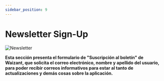 ```yaml
---
sidebar_position: 9
---
```


# Newsletter Sign-Up

![Newsletter](/img/store-usuario/19.png )

**Esta sección presenta el formulario de "Suscripción al boletín" de Waizant, que solicita el correo electrónico, nombre y apellido del usuario, para poder recibir correos informativos para estar al tanto de actualizaciones y demás cosas sobre la aplicación.**
